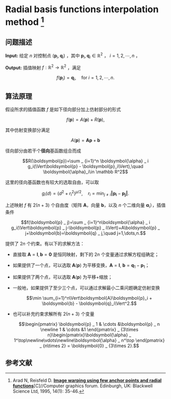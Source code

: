 # Radial basis functions interpolation method [^RBF] 

## 问题描述

**Input:** 给定 $n$ 对控制点 $(\boldsymbol{p}_i, \boldsymbol{q}_i)$ ，其中 $\boldsymbol{p}_i,\boldsymbol{q}_i\in\mathbb{R}^2$ ， $i=1, 2, \cdots,n$ ，

**Output:** 插值映射 $f : \mathbb{R}^2\to\mathbb{R}^2$ ，满足

$$f(\boldsymbol{p}_i) = \boldsymbol{q}_i, \quad \text{for } i = 1, 2, \cdots, n.$$

## 算法原理

假设所求的插值函数 $f$ 是如下径向部分加上仿射部分的形式

$$f(\boldsymbol{p}) = A(\boldsymbol{p}) + R(\boldsymbol{p}),$$

其中仿射变换部分满足

$$A(\boldsymbol{p}) = \boldsymbol{A}\boldsymbol{p} + \boldsymbol{b}$$

径向部分由若干个**径向**基函数组合而成

$$R(\boldsymbol{p})=\sum _ {i=1}^n \boldsymbol{\alpha} _ i g_i(\Vert\boldsymbol{p} - \boldsymbol{p}_i\Vert),\quad \boldsymbol{\alpha}_i\in \mathbb R^2$$

这里的径向基函数也有较大的选取自由，可以取

$$g_i(d) = (d^2 + r_i^2)^{\mu/2}, \quad r_i = \min_{j\neq i} \Vert\boldsymbol{p_i} - \boldsymbol{p_j}\Vert.$$

上述映射 $f$ 有 $2(n+3)$ 个自由度（矩阵 $\boldsymbol{A}$，向量 $\boldsymbol{b}$，以及 $n$ 个二维向量 $\boldsymbol{\alpha} _ i$），插值条件

$$f(\boldsymbol{p} _ j)=\sum _ {i=1}^n\boldsymbol{\alpha} _ i g_i(\Vert\boldsymbol{p} _ j-\boldsymbol{p} _ i\Vert)+A\boldsymbol{p} _ j+\boldsymbol{b}=\boldsymbol{q} _ j,\quad j=1,\dots,n.$$

提供了 $2n$ 个约束。有以下的求解方法：

- 直接取 $\boldsymbol{A} = \boldsymbol{I}, \boldsymbol{b} = \boldsymbol{0}$ 是恒同映射，剩下的 $2n$ 个变量通过求解方程组确定；
- 如果提供了一个点，可以选取 $\boldsymbol{A}(\boldsymbol{p})$ 为平移变换，$\boldsymbol{ A } = \boldsymbol{ I }$, $\boldsymbol{b}=\boldsymbol{q}_1-\boldsymbol{p}_1$；
- 如果提供了两个点，可以选取 $\boldsymbol{A}(\boldsymbol{p})$ 为平移+缩放；
- 一般地，如果提供了至少三个点，可以通过求解最小二乘问题确定仿射变换
  
  $$\min \sum_{i=1}^n\Vert\boldsymbol{A}\boldsymbol{p}_i + \boldsymbol{b} - \boldsymbol{q}_i\Vert^2.$$

- 也可以补充约束求解所有 $2(n+3)$ 个变量
  
  $$\begin{pmatrix}
  \boldsymbol{p} _ 1 & \cdots &\boldsymbol{p} _ n \newline 1 & \cdots &1 \end{pmatrix} _ {3\times n}\begin{pmatrix}\boldsymbol{\alpha} _ 1^\top\newline\vdots\newline\boldsymbol{\alpha} _ n^\top
  \end{pmatrix} _ {n\times 2} = \boldsymbol{0} _ {3\times 2}.$$

## 参考文献

[^RBF]: Arad N, Reisfeld D. [**Image warping using few anchor points and radial functions**](https://onlinelibrary.wiley.com/doi/10.1111/1467-8659.1410035 )[C]//Computer graphics forum. Edinburgh, UK: Blackwell Science Ltd, 1995, 14(1): 35-46.

